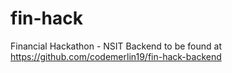 # fin-hack
Financial Hackathon - NSIT
Backend to be found at https://github.com/codemerlin19/fin-hack-backend
